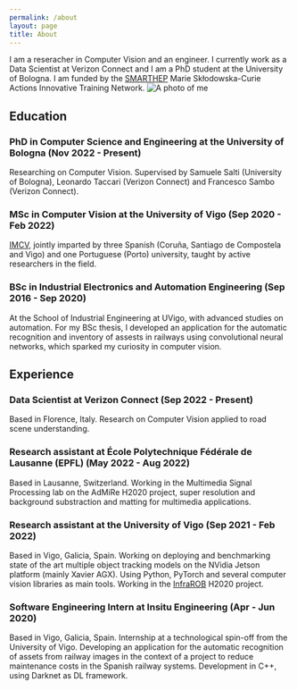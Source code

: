 ```yaml
---
permalink: /about
layout: page
title: About
---
```

I am a reseracher in Computer Vision and an engineer. I currently work as a Data Scientist at Verizon Connect and I am a PhD student at the University of Bologna. I am funded by the [SMARTHEP](https://www.smarthep.org/) Marie Skłodowska-Curie Actions Innovative Training Network.
![A photo of me](/_assets/foto_me.jpg)

## Education
### PhD in Computer Science and Engineering at the University of Bologna (Nov 2022 - Present)
Researching on Computer Vision. Supervised by Samuele Salti (University of Bologna), Leonardo Taccari (Verizon Connect) and Francesco Sambo (Verizon Connect).
### MSc in Computer Vision at the University of Vigo (Sep 2020 - Feb 2022)
[IMCV](https://www.imcv.eu/), jointly imparted by three Spanish (Coruña, Santiago de Compostela and Vigo) and one Portuguese (Porto) university, taught by active researchers in the field.
### BSc in Industrial Electronics and Automation Engineering (Sep 2016 - Sep 2020)
At the School of Industrial Engineering at UVigo, with advanced studies on automation. For my BSc thesis, I developed an application for the automatic recognition and inventory of assests in railways using convolutional neural networks, which sparked my curiosity in computer vision.

## Experience
### Data Scientist at Verizon Connect (Sep 2022 - Present)
Based in Florence, Italy. Research on Computer Vision applied to road scene understanding.
### Research assistant at École Polytechnique Fédérale de Lausanne (EPFL) (May 2022 - Aug 2022)
Based in Lausanne, Switzerland. Working in the Multimedia Signal Processing lab on the AdMiRe H2020 project, super resolution and background substraction and matting for multimedia applications.
### Research assistant at the University of Vigo (Sep 2021 - Feb 2022)
Based in Vigo, Galicia, Spain. Working on deploying and benchmarking state of the art multiple object tracking models on the NVidia Jetson platform (mainly Xavier AGX). Using Python, PyTorch and several computer vision libraries as main tools. Working in the [InfraROB](https://cordis.europa.eu/project/id/955337) H2020 project.
### Software Engineering Intern at Insitu Engineering (Apr - Jun 2020)
Based in Vigo, Galicia, Spain. Internship at a technological spin-off from the University of Vigo. Developing an application for the automatic recognition of assets from railway images in the context of a project to reduce maintenance costs in the Spanish railway systems. Development in C++, using Darknet as DL framework.
